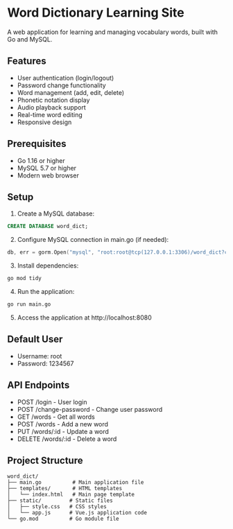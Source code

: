 # Word Dictionary Learning Site

A web application for learning and managing vocabulary words, built with Go and MySQL.

## Features

- User authentication (login/logout)
- Password change functionality
- Word management (add, edit, delete)
- Phonetic notation display
- Audio playback support
- Real-time word editing
- Responsive design

## Prerequisites

- Go 1.16 or higher
- MySQL 5.7 or higher
- Modern web browser

## Setup

1. Create a MySQL database:
```sql
CREATE DATABASE word_dict;
```

2. Configure MySQL connection in main.go (if needed):
```go
db, err = gorm.Open("mysql", "root:root@tcp(127.0.0.1:3306)/word_dict?charset=utf8&parseTime=True&loc=Local")
```

3. Install dependencies:
```bash
go mod tidy
```

4. Run the application:
```bash
go run main.go
```

5. Access the application at http://localhost:8080

## Default User

- Username: root
- Password: 1234567

## API Endpoints

- POST /login - User login
- POST /change-password - Change user password
- GET /words - Get all words
- POST /words - Add a new word
- PUT /words/:id - Update a word
- DELETE /words/:id - Delete a word

## Project Structure

```
word_dict/
├── main.go          # Main application file
├── templates/       # HTML templates
│   └── index.html   # Main page template
├── static/         # Static files
│   ├── style.css   # CSS styles
│   └── app.js      # Vue.js application code
└── go.mod          # Go module file
```
